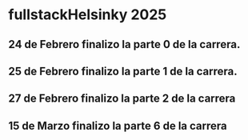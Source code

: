 # fullstackHelsinky 2025

## 24 de Febrero finalizo la parte 0 de la carrera.

## 25 de Febrero finalizo la parte 1 de la carrera.

## 27 de Febrero finalizo la parte 2 de la carrera

## 15 de Marzo finalizo la parte 6 de la carrera
